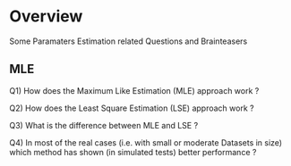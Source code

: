 
# Overview 

Some Paramaters Estimation related Questions and Brainteasers 

## MLE 

Q1) How does the Maximum Like Estimation (MLE) approach work ? 

Q2) How does the Least Square Estimation (LSE) approach work ? 

Q3) What is the difference between MLE and LSE ? 

Q4) In most of the real cases (i.e. with small or moderate Datasets in size) which method has shown (in simulated tests) better performance ? 













